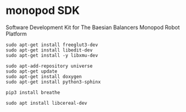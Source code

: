 # monopod SDK
Software Development Kit for The Baesian Balancers Monopod Robot Platform


<!-- Cmake deps -->
```
sudo apt-get install freeglut3-dev
sudo apt-get install libedit-dev
sudo apt-get install -y libxmu-dev
```

<!-- doxygen and sphinx -->
```
sudo apt-add-repository universe
sudo apt-get update
sudo apt-get install doxygen
sudo apt-get install python3-sphinx
```

<!-- extra doc dep -->
```
pip3 install breathe
```

<!-- For shared_memory -->
```
sudo apt install libcereal-dev
```

